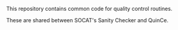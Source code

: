 This repository contains common code for quality control routines.

These are shared between SOCAT's Sanity Checker and QuinCe.


